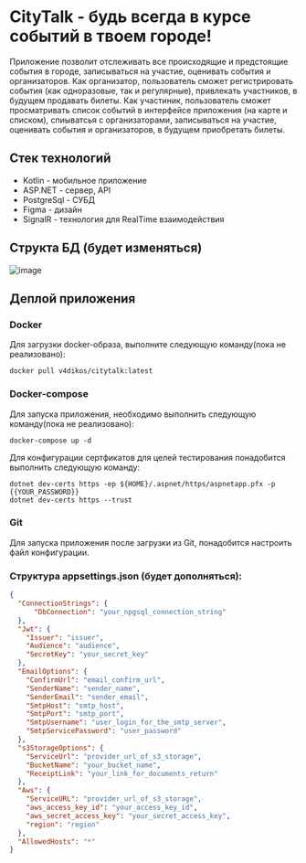 # CityTalk - будь всегда в курсе событий в твоем городе!

Приложение позволит отслеживать все происходящие и предстоящие события в городе, записываться на участие, оценивать события и организаторов.
Как организатор, пользователь сможет регистрировать события (как одноразовые, так и регулярные), привлекать участников, в будущем продавать билеты.
Как участиник, пользователь сможет просматривать список событий в интерфейсе приложения (на карте и списком), спиыватсья с организаторами,
записываться на участие, оценивать события и организаторов, в будущем приобретать билеты.

<h2> Стек технологий </h2>

<ul>
<li>Kotlin - мобильное приложение</li>
<li>ASP.NET - сервер, API</li>
<li>PostgreSql - СУБД</li>
<li>Figma - дизайн</li>
<li>SignalR - технология для RealTime взаимодействия</li>

</ul>

## Структа БД (будет изменяться)
![image](https://github.com/v4dikos1/CityTalk/assets/72247526/8ffae3b1-95bf-47ce-b1bb-543f8b255fad)


## Деплой приложения

### Docker
Для загрузки docker-образа, выполните следующую команду(пока не реализовано):
```
docker pull v4dikos/citytalk:latest
```

### Docker-compose
Для запуска приложения, необходимо выполнить следующую команду(пока не реализовано):
```
docker-compose up -d
```
Для конфигурации сертфикатов для целей тестирования понадобится выполнить следующую команду:
```
dotnet dev-certs https -ep ${HOME}/.aspnet/https/aspnetapp.pfx -p {{YOUR_PASSWORD}}
dotnet dev-certs https --trust
```

### Git
Для запуска приложения после загрузки из Git, понадобится настроить файл конфигурации.

### Структура appsettings.json (будет дополняться):
```json
{
  "ConnectionStrings": {
      "DbConnection": "your_npgsql_connection_string"
  },
  "Jwt": {
    "Issuer": "issuer",
    "Audience": "audience",
    "SecretKey": "your_secret_key"
  },
  "EmailOptions": {
    "ConfirmUrl": "email_confirm_url",
    "SenderName": "sender_name",
    "SenderEmail": "sender_email",
    "SmtpHost": "smtp_host",
    "SmtpPort": "smtp_port",
    "SmtpUsername": "user_login_for_the_smtp_server",
    "SmtpServicePassword": "user_password"
  },
  "s3StorageOptions": {
    "ServiceUrl": "provider_url_of_s3_storage",
    "BucketName": "your_bucket_name",
    "ReceiptLink": "your_link_for_documents_return"
  },
  "Aws": {
    "ServiceURL": "provider_url_of_s3_storage",
    "aws_access_key_id": "your_access_key_id",
    "aws_secret_access_key": "your_secret_access_key",
    "region": "region"
  },
  "AllowedHosts": "*"
}
```
